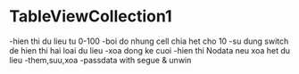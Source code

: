 # TableViewCollection1
-hien thi du lieu tu 0-100
-boi do nhung cell chia het cho 10
-su dung switch de hien thi hai loai du lieu
-xoa dong ke cuoi
-hien thi Nodata neu xoa het du lieu
-them,suu,xoa
-passdata with segue & unwin
